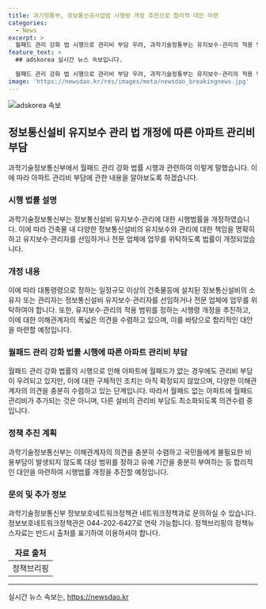 ```yaml
---
title: 과기정통부, 정보통신공사업법 시행령 개정 추진으로 합리적 대안 마련
categories:
  - News
excerpt: >
  월패드 관리 강화 법 시행으로 관리비 부담 우려, 과학기술정통부는 유지보수·관리의 적용 범위를 정하는 시행령 개정을 추진하고 이해관계자의 의견을 수렴 중. 월패드 없는 아파트에 추가 관리비 부담은 없으며, 합리적인 대안을 마련하여 국민의 비용부담을 최소화하기 위해 노력 중
feature_text: >
  ## adskorea 실시간 뉴스 속보입니다.

  월패드 관리 강화 법 시행으로 관리비 부담 우려, 과학기술정통부는 유지보수·관리의 적용 범위를 정하는 시행령 개정을 추진하고 이해관계자의 의견을 수렴 중. 월패드 없는 아파트에 추가 관리비 부담은 없으며, 합리적인 대안을 마련하여 국민의 비용부담을 최소화하기 위해 노력 중
image: 'https://newsdao.kr/res/images/meta/newsdao_breakingnews.jpg'
---
```


<p><img src="https://newsdao.kr/res/images/meta/newsdao_breakingnews.jpg" alt="adskorea 속보" /></p>

<h2 data-ke-size="size26">정보통신설비 유지보수 관리 법 개정에 따른 아파트 관리비 부담</h2>

<p data-ke-size="size16">과학기술정보통신부에서 월패드 관리 강화 법률 시행과 관련하여 이렇게 말했습니다. 이에 따라 아파트 관리비 부담에 관한 내용을 알아보도록 하겠습니다.</p>

<h3>시행 법률 설명</h3>

<p data-ke-size="size16">과학기술정보통신부는 정보통신설비 유지보수·관리에 대한 시행법률을 개정하였습니다. 이에 따라 건축물 내 다양한 정보통신설비의 유지보수와 관리에 대한 책임을 명확히 하고 유지보수·관리자를 선임하거나 전문 업체에 업무를 위탁하도록 법률이 개정되었습니다.</p>

<h3>개정 내용</h3>

<p data-ke-size="size16">이에 따라 대통령령으로 정하는 일정규모 이상의 건축물등에 설치된 정보통신설비의 소유자 또는 관리자는 정보통신설비 유지보수·관리자를 선임하거나 전문 업체에 업무를 위탁하여야 합니다. 또한, 유지보수·관리의 적용 범위를 정하는 시행령 개정을 추진하고, 이에 대한 이해관계자의 폭넓은 의견을 수렴하고 있으며, 이를 바탕으로 합리적인 대안을 마련할 예정입니다.</p>

<h3>월패드 관리 강화 법률 시행에 따른 아파트 관리비 부담</h3>

<p data-ke-size="size16">월패드 관리 강화 법률의 시행으로 인해 아파트에 월패드가 없는 경우에도 관리비 부담이 우려되고 있지만, 이에 대한 구체적인 조치는 아직 확정되지 않았으며, 다양한 이해관계자의 의견을 충분히 수렴하고 있는 단계입니다. 따라서 월패드 없는 아파트에 월패드 관리비가 추가되는 것은 아니며, 다른 설비의 관리비 부담도 최소화되도록 의견수렴 중입니다.</p>

<h3>정책 추진 계획</h3>

<p data-ke-size="size16">과학기술정보통신부는 이해관계자의 의견을 충분히 수렴하고 국민들에게 불필요한 비용부담이 발생되지 않도록 대상 범위를 정하고 유예 기간을 충분히 부여하는 등 합리적인 대안을 마련하여 시행법률 개정을 추진할 예정입니다.</p>

<h3>문의 및 추가 정보</h3>

<p data-ke-size="size16">과학기술정보통신부 정보보호네트워크정책관 네트워크정책과로 문의하실 수 있습니다. 정보보호네트워크정책관은 044-202-6427로 연락 가능합니다. 정책브리핑의 정책뉴스자료는 반드시 출처를 표기하여 이용하셔야 합니다.</p>

<table>
<thead>
<tr>
<td  style="text-align: center; height: 17px;"><b>자료 출처</b></td>
</tr>
</thead>
<tbody>
<tr>
<td style="text-align: center; height: 17px;">정책브리핑 </td>
</tr>
</tbody>
</table>

<hr>
실시간 뉴스 속보는, <a href="https://newsdao.kr" rel="dofollow">https://newsdao.kr</a>


